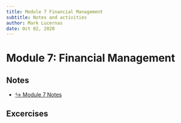 ```yaml
---
title: Module 7 Financial Management
subtitle: Notes and activities
author: Mark Lucernas
date: Oct 02, 2020
---
```



# Module 7: Financial Management

## Notes

- [↪ Module 7 Notes](notes)

## Excercises

